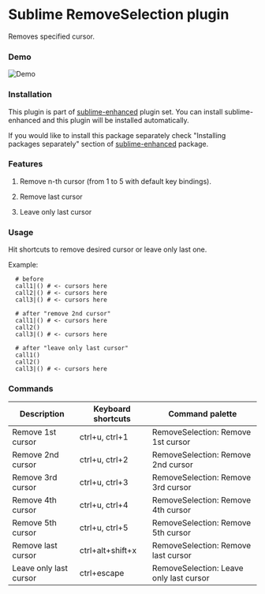 # Sublime RemoveSelection plugin

Removes specified cursor.


### Demo

![Demo](https://github.com/shagabutdinov/sublime-remove-selection/raw/master/demo/demo.gif "Demo")

### Installation

This plugin is part of [sublime-enhanced](http://github.com/shagabutdinov/sublime-enhanced)
plugin set. You can install sublime-enhanced and this plugin will be installed
automatically.

If you would like to install this package separately check "Installing packages
separately" section of [sublime-enhanced](http://github.com/shagabutdinov/sublime-enhanced)
package.


### Features

1. Remove n-th cursor (from 1 to 5 with default key bindings).

2. Remove last cursor

3. Leave only last cursor


### Usage

Hit shortcuts to remove desired cursor or leave only last one.

Example:

```
  # before
  call1|() # <- cursors here
  call2|() # <- cursors here
  call3|() # <- cursors here

  # after "remove 2nd cursor"
  call1|() # <- cursors here
  call2()
  call3|() # <- cursors here

  # after "leave only last cursor"
  call1()
  call2()
  call3|() # <- cursors here
```

### Commands

| Description            | Keyboard shortcuts | Command palette                         |
|------------------------|--------------------|-----------------------------------------|
| Remove 1st cursor      | ctrl+u, ctrl+1     | RemoveSelection: Remove 1st cursor      |
| Remove 2nd cursor      | ctrl+u, ctrl+2     | RemoveSelection: Remove 2nd cursor      |
| Remove 3rd cursor      | ctrl+u, ctrl+3     | RemoveSelection: Remove 3rd cursor      |
| Remove 4th cursor      | ctrl+u, ctrl+4     | RemoveSelection: Remove 4th cursor      |
| Remove 5th cursor      | ctrl+u, ctrl+5     | RemoveSelection: Remove 5th cursor      |
| Remove last cursor     | ctrl+alt+shift+x   | RemoveSelection: Remove last cursor     |
| Leave only last cursor | ctrl+escape        | RemoveSelection: Leave only last cursor |